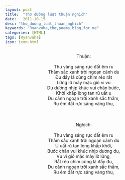```yaml
---
layout: post
title:  "Thơ đường luật thuận nghịch"
date:   2011-10-15
desc: "tho_duong_luat_thuan_nghich"
keywords: "Ryanvuha,thơ,poems,blog,for_me"
categories: [HTML]
tags: [Ryanvuha]
icon: icon-html
---
```


<center>

Thuận: <br/>
<br/>
Thu vàng sáng rực đất êm ru <br/>
Thắm sắc xanh trời ngoạn cảnh du <br/>
Đu đẩy lá cùng chim réo rắt <br/>
Lững lờ mây mặc gió vi vu <br/>
Du dương nhịp khúc vui chân bước, <br/>
Khởi khấp lòng tan rũ uất u <br/>
Du cảnh ngoạn trời xanh sắc thắm, <br/>
Ru êm đất rực sáng vàng thu, <br/>   
<br/> 
<br/>
Nghịch:<br/>
<br/>
Thu vàng sáng rực đất êm ru <br/>
Thắm sắc xanh trời ngoạn cảnh du <br/>
U uất rũ tan lòng khấp khởi, <br/>
Bước chân vui khúc nhịp dương du, <br/>
Vu vi gió mặc mây lờ lững, <br/>
Rắt réo chim cùng lá đẩy đu, <br/>
Du cảnh ngoạn trời xanh sắc thắm, <br/>
Ru êm đất rực sáng vàng thu, <br/>
 
</center>
